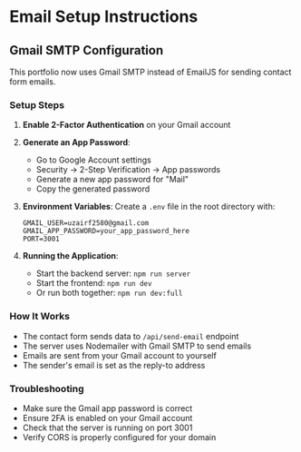 # Email Setup Instructions

## Gmail SMTP Configuration

This portfolio now uses Gmail SMTP instead of EmailJS for sending contact form emails.

### Setup Steps

1. **Enable 2-Factor Authentication** on your Gmail account
2. **Generate an App Password**:
   - Go to Google Account settings
   - Security → 2-Step Verification → App passwords
   - Generate a new app password for "Mail"
   - Copy the generated password

3. **Environment Variables**:
   Create a `.env` file in the root directory with:
   ```
   GMAIL_USER=uzairf2580@gmail.com
   GMAIL_APP_PASSWORD=your_app_password_here
   PORT=3001
   ```

4. **Running the Application**:
   - Start the backend server: `npm run server`
   - Start the frontend: `npm run dev`
   - Or run both together: `npm run dev:full`

### How It Works

- The contact form sends data to `/api/send-email` endpoint
- The server uses Nodemailer with Gmail SMTP to send emails
- Emails are sent from your Gmail account to yourself
- The sender's email is set as the reply-to address

### Troubleshooting

- Make sure the Gmail app password is correct
- Ensure 2FA is enabled on your Gmail account
- Check that the server is running on port 3001
- Verify CORS is properly configured for your domain